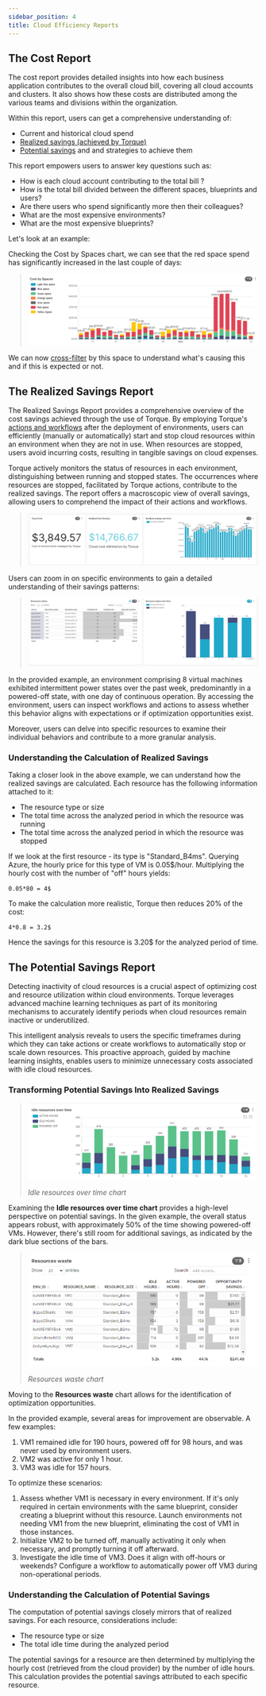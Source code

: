 ```yaml
---
sidebar_position: 4
title: Cloud Efficiency Reports
---
```


## The Cost Report

The cost report provides detailed insights into how each business application contributes to the overall cloud bill, covering all cloud accounts and clusters. It also shows how these costs are distributed among the various teams and divisions within the organization.

Within this report, users can get a comprehensive understanding of:
- Current and historical cloud spend
- [Realized savings (achieved by Torque)](/reports/cloud-efficiency#the-realized-savings-report)
- [Potential savings](#the-potential-savings-report) and and strategies to achieve them

This report empowers users to answer key questions such as:

- How is each cloud account contributing to the total bill ?
- How is the total bill divided between the different spaces, blueprints and users? 
- Are there users who spend significantly more then their colleagues? 
- What are the most expensive environments?
- What are the most expensive blueprints?

Let's look at an example:

Checking the Cost by Spaces chart, we can see that the red space spend has significantly increased in the last couple of days:

> ![Locale Dropdown](/img/reports-cost-1.png)

We can now [cross-filter](/reports/using-reports#cross-filtering) by this space to understand what's causing this and if this is expected or not.

## The Realized Savings Report

The Realized Savings Report provides a comprehensive overview of the cost savings achieved through the use of Torque. By employing Torque's [actions and workflows](/environment-services/Actions%20and%20workflows) after the deployment of environments, users can efficiently (manually or automatically) start and stop cloud resources within an environment when they are not in use. When resources are stopped, users avoid incurring costs, resulting in tangible savings on cloud expenses.

Torque actively monitors the status of resources in each environment, distinguishing between running and stopped states. The occurrences where resources are stopped, facilitated by Torque actions, contribute to the realized savings. The report offers a macroscopic view of overall savings, allowing users to comprehend the impact of their actions and workflows.

> ![Locale Dropdown](/img/reports-realized-1.png)

Users can zoom in on specific environments to gain a detailed understanding of their savings patterns:

> ![Locale Dropdown](/img/reports-realized-2.png)

In the provided example, an environment comprising 8 virtual machines exhibited intermittent power states over the past week, predominantly in a powered-off state, with one day of continuous operation. By accessing the environment, users can inspect workflows and actions to assess whether this behavior aligns with expectations or if optimization opportunities exist.

Moreover, users can delve into specific resources to examine their individual behaviors and contribute to a more granular analysis.

### Understanding the Calculation of Realized Savings

Taking a closer look in the above example, we can understand how the realized savings are calculated.
Each resource has the following information attached to it:
- The resource type or size
- The total time across the analyzed period in which the resource was running
- The total time across the analyzed period in which the resource was stopped

If we look at the first resource - its type is "Standard_B4ms". Querying Azure, the hourly price for this type of VM is 0.05$/hour. Multiplying the hourly cost with the number of "off" hours yields:

``` 
0.05*80 = 4$
```

To make the calculation more realistic, Torque then reduces 20% of the cost:

``` 
4*0.8 = 3.2$
```

Hence the savings for this resource is 3.20$ for the analyzed period of time. 

## The Potential Savings Report

Detecting inactivity of cloud resources is a crucial aspect of optimizing cost and resource utilization within cloud environments. Torque leverages advanced machine learning techniques as part of its monitoring mechanisms to accurately identify periods when cloud resources remain inactive or underutilized.

This intelligent analysis reveals to users the specific timeframes during which they can take actions or create workflows to automatically stop or scale down resources. This proactive approach, guided by machine learning insights, enables users to minimize unnecessary costs associated with idle cloud resources.

### Transforming Potential Savings Into Realized Savings

> ![Locale Dropdown](/img/reports-potential-2.png)
>
> *Idle resources over time chart*

Examining the **Idle resources over time chart** provides a high-level perspective on potential savings. In the given example, the overall status appears robust, with approximately 50% of the time showing powered-off VMs. However, there's still room for additional savings, as indicated by the dark blue sections of the bars.

> ![Locale Dropdown](/img/reports-potential-1.png)
>
> *Resources waste chart*



Moving to the **Resources waste** chart allows for the identification of optimization opportunities.

In the provided example, several areas for improvement are observable. A few examples:

1. VM1 remained idle for 190 hours, powered off for 98 hours, and was never used by environment users.
2. VM2 was active for only 1 hour.
3. VM3 was idle for 157 hours.
   
To optimize these scenarios:

1. Assess whether VM1 is necessary in every environment. If it's only required in certain environments with the same blueprint, consider creating a blueprint without this resource. Launch environments not needing VM1 from the new blueprint, eliminating the cost of VM1 in those instances.
2. Initialize VM2 to be turned off, manually activating it only when necessary, and promptly turning it off afterward.
3. Investigate the idle time of VM3. Does it align with off-hours or weekends? Configure a workflow to automatically power off VM3 during non-operational periods.

### Understanding the Calculation of Potential Savings

The computation of potential savings closely mirrors that of realized savings. For each resource, considerations include:

- The resource type or size
- The total idle time during the analyzed period
  
The potential savings for a resource are then determined by multiplying the hourly cost (retrieved from the cloud provider) by the number of idle hours. This calculation provides the potential savings attributed to each specific resource.